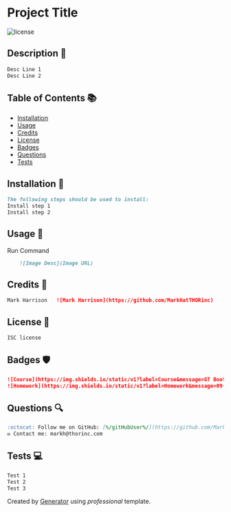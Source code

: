 # Project Title

![license](https://img.shields.io/badge/license-ISC-blue)

## Description 📰
```md
Desc Line 1
Desc Line 2
```

## Table of Contents 📚
- [Installation](#installation)
- [Usage](#usage)
- [Credits](#credits)
- [License](#license)
- [Badges](#badges)
- [Questions](#questions)
- [Tests](#tests)

## Installation 🚧
```md
The following steps should be used to install:
Install step 1
Install step 2
```

## Usage 🧮
Run Command
```md
    ![Image Desc](Image URL)
```

## Credits 👷
```md
Mark Harrison   ![Mark Harrison](https://github.com/MarkHatTHORinc)
```

## License 📜
```md
ISC license
```

## Badges 🛡️
```md
![Course](https://img.shields.io/static/v1?label=Course&message=GT Bootcamp Full Stack Dev&color=blue)
![Homework](https://img.shields.io/static/v1?label=Homework&message=09-NodeJs&color=blue)
```

## Questions 🔍
```md
:octocat: Follow me on GitHub: [%/gitHubUser%/](https://github.com/MarkHatTHORinc)
✉️ Contact me: markh@thorinc.com
```

## Tests  💻
```md
Test 1
Test 2
Test 3
```

Created by [Generator](_https://github.com/MarkHatTHORinc_) using _professional_ template.

